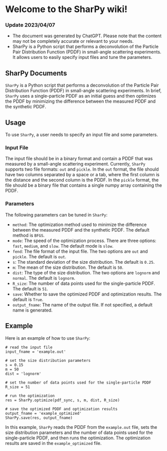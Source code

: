 # Welcome to the SharPy wiki!

### Update 2023/04/07

* The document was generated by ChatGPT. Please note that the content may not be completely accurate or relevant to your needs.
* SharPy is a Python script that performs a deconvolution of the Particle Pair Distribution Function (PDDF) in small-angle scattering experiments. It allows users to easily specify input files and tune the parameters.

## SharPy Documents

`SharPy` is a Python script that performs a deconvolution of the Particle Pair Distribution Function (PDDF) in small-angle scattering experiments. In brief, `SharPy` uses a single-particle PDDF as an initial guess and then optimizes the PDDF by minimizing the difference between the measured PDDF and the synthetic PDDF.

## Usage

To use `SharPy`, a user needs to specify an input file and some parameters.

### Input File

The input file should be in a binary format and contain a PDDF that was measured by a small-angle scattering experiment. Currently, `SharPy` supports two file formats: `out` and `pickle`. In the `out` format, the file should have two columns separated by a space or a tab, where the first column is the distance and the second column is the PDDF. In the `pickle` format, the file should be a binary file that contains a single numpy array containing the PDDF.

### Parameters

The following parameters can be tuned in `SharPy`:

- `method`: The optimization method used to minimize the difference between the measured PDDF and the synthetic PDDF. The default method is `BFGS`.
- `mode`: The speed of the optimization process. There are three options: `fast`, `medium`, and `slow`. The default mode is `slow`.
- `fend`: The file format of the input file. The two options are `out` and `pickle`. The default is `out`.
- `s`: The standard deviation of the size distribution. The default is `0.25`.
- `m`: The mean of the size distribution. The default is `50`.
- `dist`: The type of the size distribution. The two options are `lognorm` and `normal`. The default is `lognorm`.
- `R_size`: The number of data points used for the single-particle PDDF. The default is `51`.
- `save`: Whether to save the optimized PDDF and optimization results. The default is `True`.
- `output_fname`: The name of the output file. If not specified, a default name is generated.

## Example

Here is an example of how to use `SharPy`:

```
# read the input file
input_fname = 'example.out'

# set the size distribution parameters
s = 0.15
m = 50
dist = 'lognorm'

# set the number of data points used for the single-particle PDDF
R_size = 51

# run the optimization
res = SharPy.optimize(pdf_sync, s, m, dist, R_size)

# save the optimized PDDF and optimization results
output_fname = 'example_optimized'
SharPy.save(res, output_fname)

```

In this example, `SharPy` reads the PDDF from the `example.out` file, sets the size distribution parameters and the number of data points used for the single-particle PDDF, and then runs the optimization. The optimization results are saved in the `example_optimized` file.
